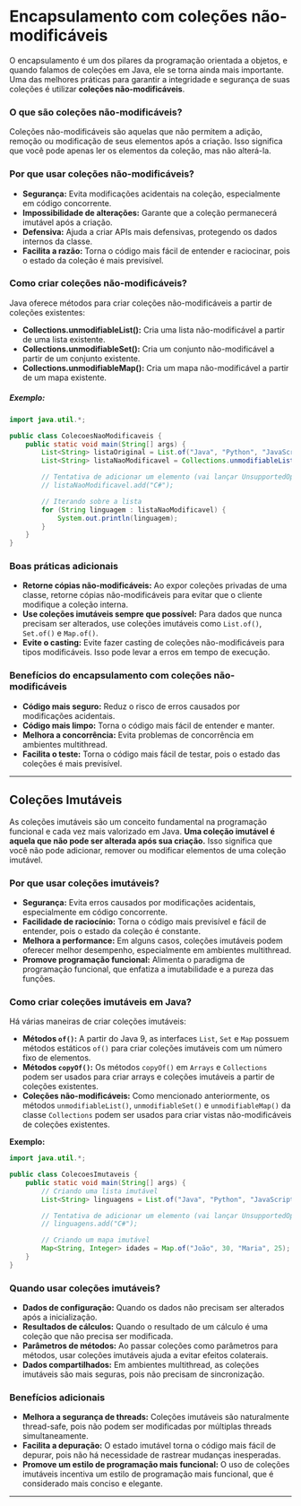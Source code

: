 # Encapsulamento com coleções não-modificáveis
O encapsulamento é um dos pilares da programação orientada a objetos, e quando falamos de coleções em Java, ele se torna ainda mais importante. Uma das melhores práticas para garantir a integridade e segurança de suas coleções é utilizar **coleções não-modificáveis**.

### O que são coleções não-modificáveis?
Coleções não-modificáveis são aquelas que não permitem a adição, remoção ou modificação de seus elementos após a criação. Isso significa que você pode apenas ler os elementos da coleção, mas não alterá-la.

### Por que usar coleções não-modificáveis?
- **Segurança:** Evita modificações acidentais na coleção, especialmente em código concorrente.
- **Impossibilidade de alterações:** Garante que a coleção permanecerá imutável após a criação.
- **Defensiva:** Ajuda a criar APIs mais defensivas, protegendo os dados internos da classe.
- **Facilita a razão:** Torna o código mais fácil de entender e raciocinar, pois o estado da coleção é mais previsível.

### Como criar coleções não-modificáveis?
Java oferece métodos para criar coleções não-modificáveis a partir de coleções existentes:
- **Collections.unmodifiableList():** Cria uma lista não-modificável a partir de uma lista existente.
- **Collections.unmodifiableSet():** Cria um conjunto não-modificável a partir de um conjunto existente.
- **Collections.unmodifiableMap():** Cria um mapa não-modificável a partir de um mapa existente.

##### Exemplo:
```java
import java.util.*;

public class ColecoesNaoModificaveis {
    public static void main(String[] args) {
        List<String> listaOriginal = List.of("Java", "Python", "JavaScript");
        List<String> listaNaoModificavel = Collections.unmodifiableList(listaOriginal);

        // Tentativa de adicionar um elemento (vai lançar UnsupportedOperationException)
        // listaNaoModificavel.add("C#");

        // Iterando sobre a lista
        for (String linguagem : listaNaoModificavel) {
            System.out.println(linguagem);
        }
    }
}
```

### Boas práticas adicionais
- **Retorne cópias não-modificáveis:** Ao expor coleções privadas de uma classe, retorne cópias não-modificáveis para evitar que o cliente modifique a coleção interna.
- **Use coleções imutáveis sempre que possível:** Para dados que nunca precisam ser alterados, use coleções imutáveis como `List.of()`, `Set.of()` e `Map.of()`.
- **Evite o casting:** Evite fazer casting de coleções não-modificáveis para tipos modificáveis. Isso pode levar a erros em tempo de execução.

### Benefícios do encapsulamento com coleções não-modificáveis
- **Código mais seguro:** Reduz o risco de erros causados por modificações acidentais.
- **Código mais limpo:** Torna o código mais fácil de entender e manter.
- **Melhora a concorrência:** Evita problemas de concorrência em ambientes multithread.
- **Facilita o teste:** Torna o código mais fácil de testar, pois o estado das coleções é mais previsível.
---
## Coleções Imutáveis
As coleções imutáveis são um conceito fundamental na programação funcional e cada vez mais valorizado em Java. **Uma coleção imutável é aquela que não pode ser alterada após sua criação.** Isso significa que você não pode adicionar, remover ou modificar elementos de uma coleção imutável.

### Por que usar coleções imutáveis?
- **Segurança:** Evita erros causados por modificações acidentais, especialmente em código concorrente.
- **Facilidade de raciocínio:** Torna o código mais previsível e fácil de entender, pois o estado da coleção é constante.
- **Melhora a performance:** Em alguns casos, coleções imutáveis podem oferecer melhor desempenho, especialmente em ambientes multithread.
- **Promove programação funcional:** Alimenta o paradigma de programação funcional, que enfatiza a imutabilidade e a pureza das funções.

### Como criar coleções imutáveis em Java?
Há várias maneiras de criar coleções imutáveis:
- **Métodos `of()`:** A partir do Java 9, as interfaces `List`, `Set` e `Map` possuem métodos estáticos `of()` para criar coleções imutáveis com um número fixo de elementos.
- **Métodos `copyOf()`:** Os métodos `copyOf()` em `Arrays` e `Collections` podem ser usados para criar arrays e coleções imutáveis a partir de coleções existentes.
- **Coleções não-modificáveis:** Como mencionado anteriormente, os métodos `unmodifiableList()`, `unmodifiableSet()` e `unmodifiableMap()` da classe `Collections` podem ser usados para criar vistas não-modificáveis de coleções existentes.

**Exemplo:**
```java
import java.util.*;

public class ColecoesImutaveis {
    public static void main(String[] args) {
        // Criando uma lista imutável
        List<String> linguagens = List.of("Java", "Python", "JavaScript");

        // Tentativa de adicionar um elemento (vai lançar UnsupportedOperationException)
        // linguagens.add("C#");

        // Criando um mapa imutável
        Map<String, Integer> idades = Map.of("João", 30, "Maria", 25);
    }
}
```

### Quando usar coleções imutáveis?
- **Dados de configuração:** Quando os dados não precisam ser alterados após a inicialização.
- **Resultados de cálculos:** Quando o resultado de um cálculo é uma coleção que não precisa ser modificada.
- **Parâmetros de métodos:** Ao passar coleções como parâmetros para métodos, usar coleções imutáveis ajuda a evitar efeitos colaterais.
- **Dados compartilhados:** Em ambientes multithread, as coleções imutáveis são mais seguras, pois não precisam de sincronização.

### Benefícios adicionais
- **Melhora a segurança de threads:** Coleções imutáveis são naturalmente thread-safe, pois não podem ser modificadas por múltiplas threads simultaneamente.
- **Facilita a depuração:** O estado imutável torna o código mais fácil de depurar, pois não há necessidade de rastrear mudanças inesperadas.
- **Promove um estilo de programação mais funcional:** O uso de coleções imutáveis incentiva um estilo de programação mais funcional, que é considerado mais conciso e elegante.
---